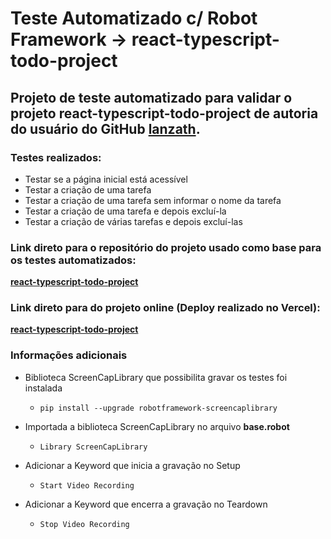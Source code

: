 # Teste Automatizado c/ Robot Framework -> react-typescript-todo-project

## Projeto de teste automatizado para validar o projeto **react-typescript-todo-project** de autoria do usuário do GitHub **[lanzath](https://github.com/lanzath)**.

### Testes realizados:

- Testar se a página inicial está acessível
- Testar a criação de uma tarefa
- Testar a criação de uma tarefa sem informar o nome da tarefa
- Testar a criação de uma tarefa e depois excluí-la
- Testar a criação de várias tarefas e depois excluí-las

### Link direto para o repositório do projeto usado como base para os testes automatizados:

**[react-typescript-todo-project](https://github.com/lanzath/react-typescript-todo-project)**

### Link direto para do projeto online (Deploy realizado no Vercel):

**[react-typescript-todo-project](https://react-todo-git-main-lanzath.vercel.app/~)**

### Informações adicionais

- Biblioteca ScreenCapLibrary que possibilita gravar os testes foi instalada

  - `pip install --upgrade robotframework-screencaplibrary`

- Importada a biblioteca ScreenCapLibrary no arquivo **base.robot**

  - `Library ScreenCapLibrary`

- Adicionar a Keyword que inicia a gravação no Setup

  - `Start Video Recording`

- Adicionar a Keyword que encerra a gravação no Teardown

  - `Stop Video Recording`
